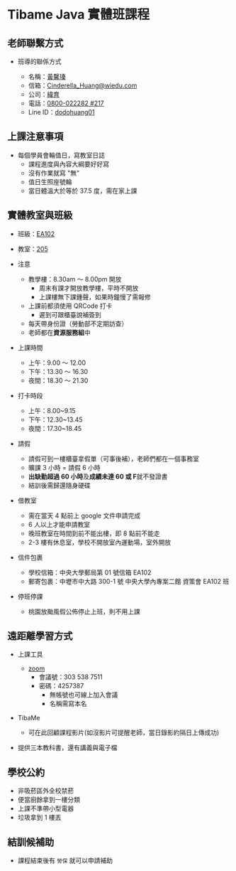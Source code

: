 # Tibame Java 實體班課程

## 老師聯繫方式

- 班導的聯係方式

  - 名稱：[黃馨瑧](#)
  - 信箱：[Cinderella_Huang@wiedu.com](#)
  - 公司：[緯育](#)
  - 電話：[0800-022282 #217](#)
  - Line ID：[dodohuang01](#)

## 上課注意事項

- 每個學員會輪值日，寫教室日誌
  - 課程進度與內容大綱要好好寫
  - 沒有作業就寫 "無"
  - 值日生照座號輪
  - 當日體溫大於等於 37.5 度，需在家上課

## 實體教室與班級

- 班級：[EA102](#)
- 教室：[205](#)

- 注意

  - 教學樓：8.30am ～ 8.00pm 開放
    - 周末有課才開放教學樓，平時不開放
    - 上課樓無下課鍾聲，如果時鐘慢了需報修
  - 上課前都須使用 QRCode 打卡
    - 遲到可跟櫃臺說補簽到
  - 每天帶身份證（勞動部不定期訪查）
  - 老師都在**資源服務組**中

- 上課時間

  - 上午：9.00 ～ 12.00
  - 下午：13.30 ～ 16.30
  - 夜間：18.30 ～ 21.30

- 打卡時段

  - 上午：8.00~9.15
  - 下午：12.30~13.45
  - 夜間：17.30~18.45

- 請假

  - 請假可到一樓櫃臺拿假單（可事後補），老師們都在一個事務室
  - 曠課 3 小時 = 請假 6 小時
  - **出缺勤超過 60 小時**及**成績未達 60 或 F**就不發證書
  - 結訓後需歸還隨身硬碟

- 借教室

  - 需在當天 4 點前上 google 文件申請完成
  - 6 人以上才能申請教室
  - 晚班教室在時間到前不能出樓，即 8 點前不能走
  - 2-3 樓有休息室，學校不開放室內運動場，室外開放

- 信件包裹

  - 學校信箱：中央大學郵局第 01 號信箱 EA102
  - 郵寄包裹：中壢市中大路 300-1 號 中央大學內專案二館 資策會 EA102 班

- 停班停課
  - 桃園放颱風假公佈停止上班，則不用上課

## 遠距離學習方式

- 上課工具

  - [zoom](https://zoom.us/join)
    - 會議號：303 538 7511
    - 密碼：4257387
      - 無帳號也可線上加入會議
      - 名稱需寫本名

- TibaMe

  - 可在此回顧課程影片(如沒影片可提醒老師，當日錄影約隔日上傳成功)

- 提供三本教科書，還有講義與電子檔

## 學校公約

- 非吸菸區外全校禁菸
- 便當廚餘拿到一樓分類
- 上課不準帶小型電器
- 垃圾拿到 1 樓丟

## 結訓候補助

- 課程結束後有 `勞保` 就可以申請補助
